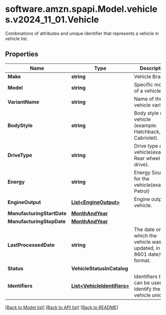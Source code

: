 # software.amzn.spapi.Model.vehicles.v2024_11_01.Vehicle
Combinations of attributes and unique identifier that represents a vehicle in vehicle list.

## Properties

Name | Type | Description | Notes
------------ | ------------- | ------------- | -------------
**Make** | **string** | Vehicle Brand. | 
**Model** | **string** | Specific model of a vehicle. | 
**VariantName** | **string** | Name of the vehicle variant. | [optional] 
**BodyStyle** | **string** | Body style of vehicle (example: Hatchback, Cabriolet). | [optional] 
**DriveType** | **string** | Drive type of vehicle(example: Rear wheel drive). | [optional] 
**Energy** | **string** | Energy Source for the vehicle(example: Petrol) | [optional] 
**EngineOutput** | [**List&lt;EngineOutput&gt;**](EngineOutput.md) | Engine output of vehicle. | [optional] 
**ManufacturingStartDate** | [**MonthAndYear**](MonthAndYear.md) |  | [optional] 
**ManufacturingStopDate** | [**MonthAndYear**](MonthAndYear.md) |  | [optional] 
**LastProcessedDate** | **string** | The date on which the vehicle was last updated, in ISO-8601 date/time format. | [optional] 
**Status** | **VehicleStatusInCatalog** |  | [optional] 
**Identifiers** | [**List&lt;VehicleIdentifiers&gt;**](VehicleIdentifiers.md) | Identifiers that can be used to identify the vehicle uniquely | 

[[Back to Model list]](../README.md#documentation-for-models) [[Back to API list]](../README.md#documentation-for-api-endpoints) [[Back to README]](../README.md)

